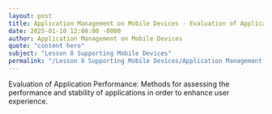 ```yaml
---
layout: post
title: Application Management on Mobile Devices - Evaluation of Application Performance
date: 2025-01-10 12:00:00 -0000
author: Application Management on Mobile Devices
quote: "content here"
subject: "Lesson 8 Supporting Mobile Devices"
permalink: "/Lesson 8 Supporting Mobile Devices/Application Management on Mobile Devices/Application Management on Mobile Devices - Evaluation of Application Performance"
---
```


Evaluation of Application Performance: Methods for assessing the performance and stability of applications in order to enhance user experience.
